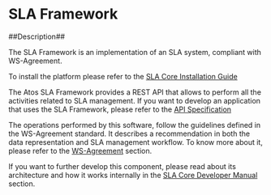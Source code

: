 # SLA Framework #

##Description##

The SLA Framework is an implementation of an SLA system, compliant with WS-Agreement.

To install the platform please refer to the [SLA Core Installation Guide](sla-core/docs/installation-guide.md)

The Atos SLA Framework provides a REST API that allows to perform all the
activities related to SLA management. If you want to develop an application
that uses the SLA Framework, please refer to the
[API Specification](sla-core/docs/API.md)

The operations performed by this software, follow the guidelines defined
in the WS-Agreement standard. It describes a recommendation in both the
data representation and SLA management workflow. To know more about it,
please refer to the [WS-Agreement](sla-core/docs/ws-agreement.md) section.

If you want to further develop this component, please read about
its architecture and how it works internally in the [SLA Core Developer Manual](sla-core/docs/developer-guide.md)
section.
